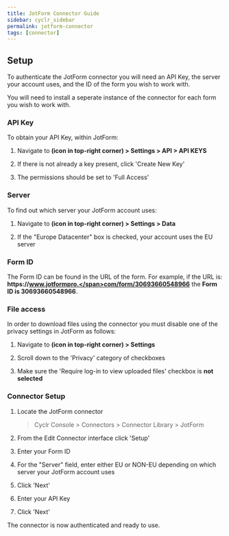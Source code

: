 ```yaml
---
title: JotForm Connector Guide
sidebar: cyclr_sidebar
permalink: jotform-connector
tags: [connector]
---
```


## Setup

To authenticate the JotForm connector you will need an API Key, the server your account uses, and the ID of the form you wish to work with.

You will need to install a seperate instance of the connector for each form you wish to work with.

### API Key

To obtain your API Key, within JotForm:

1. Navigate to **(icon in top-right corner) > Settings > API > API KEYS**

2. If there is not already a key present, click 'Create New Key'

3. The permissions should be set to 'Full Access'

### Server

To find out which server your JotForm account uses:

1. Navigate to **(icon in top-right corner) > Settings > Data**

2. If the "Europe Datacenter" box is checked, your account uses the EU server

### Form ID

The Form ID can be found in the URL of the form. For example, if the URL is: **https://<span>www.jotformpro.</span>com/form/30693660548966** the **Form ID is 30693660548966**.

### File access

In order to download files using the connector you must disable one of the privacy settings in JotForm as follows:

1. Navigate to **(icon in top-right corner) > Settings**

2. Scroll down to the 'Privacy' category of checkboxes

3. Make sure the 'Require log-in to view uploaded files' checkbox is **not selected**

### Connector Setup

1. Locate the JotForm connector

   > Cyclr Console > Connectors > Connector Library > JotForm

2. From the Edit Connector interface click 'Setup'

3. Enter your Form ID

4. For the "Server" field, enter either EU or NON-EU depending on which server your JotForm account uses

5. Click 'Next'

6. Enter your API Key

7. Click 'Next'

The connector is now authenticated and ready to use.
